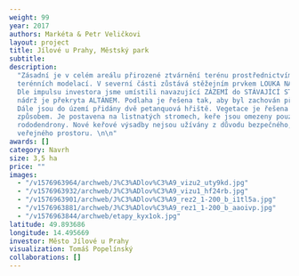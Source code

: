```yaml
---
weight: 99
year: 2017
authors: Markéta & Petr Veličkovi
layout: project
title: Jílové u Prahy, Městský park
subtitle:
description:
  "Zásadní je v celém areálu přirozené ztvárnění terénu prostřednictvím
  terénních modelací. V severní části zůstává stěžejním prvkem LOUKA NA POŘÁDÁNÍ KONCERTŮ.
  Dle impulsu investora jsme umístili navazující ZÁZEMÍ do STÁVAJÍCÍ STODOLY. Vodní
  nádrž je překryta ALTÁNEM. Podlaha je řešena tak, aby byl zachován přístup k vodě.
  Dále jsou do území přidány dvě petanquová hřiště. Vegetace je řešena velmi přirozeným
  způsobem. Je postavena na listnatých stromech, keře jsou omezeny pouze na stávající
  rododendrony. Nové keřové výsadby nejsou užívány z důvodu bezpečného, přehledného
  veřejného prostoru. \n\n"
awards: []
category: Navrh
size: 3,5 ha
price: ""
images:
  - "/v1576963964/archweb/J%C3%ADlov%C3%A9_vizu2_uty9kd.jpg"
  - "/v1576963932/archweb/J%C3%ADlov%C3%A9_vizu1_hf24rb.jpg"
  - "/v1576963901/archweb/J%C3%ADlov%C3%A9_rez2_1-200_b_i1tl5a.jpg"
  - "/v1576963881/archweb/J%C3%ADlov%C3%A9_rez1_1-200_b_aaoivp.jpg"
  - "/v1576963844/archweb/etapy_kyx1ok.jpg"
latitude: 49.893686
longitude: 14.495669
investor: Město Jílové u Prahy
visualization: Tomáš Popelínský
collaborations: []
---
```


